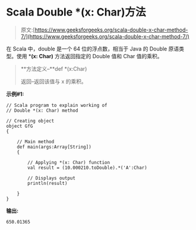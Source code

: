 # Scala Double *(x: Char)方法

> 原文:[https://www.geeksforgeeks.org/scala-double-x-char-method-7/](https://www.geeksforgeeks.org/scala-double-x-char-method-7/)

在 Scala 中，double 是一个 64 位的浮点数，相当于 Java 的 Double 原语类型。使用 ***(x: Char)** 方法返回指定的 Double 值和 Char 值的乘积。

> **方法定义–**def *(x:Char)
> 
> 返回–返回该值与 x 的乘积。

**示例#1:**

```
// Scala program to explain working of
// Double *(x: Char) method

// Creating object
object GfG
{ 

    // Main method
    def main(args:Array[String])
    {

        // Applying *(x: Char) function
        val result = (10.000210.toDouble).*('A':Char)

        // Displays output
        println(result)

    }
} 
```

**输出:**

```
650.01365

```